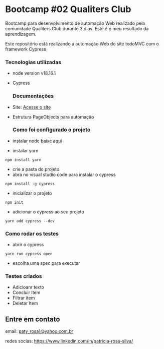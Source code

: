 # Bootcamp #02 Qualiters Club 
Bootcamp para desenvolvimento de automação Web realizado pela comunidade Qualiters Club durante 3 dias. Este é o meu resultado da aprendizagem. 

Este repositório está realizando a automação Web do site todoMVC com o framework Cypress 

### Tecnologias utilizadas
- node version v18.16.1
- Cypress
  
  ### Documentações 

- Site: [Acesse o site](https://todomvc.com/examples/vanillajs)
- Estrutura PageObjects para automação

  ### Como foi configurado o projeto


- instalar node [baixe aqui](https://nodejs.org/en/download) 
- instalar yarn
``` 
npm install yarn
```
- crie a pasta do projeto
- abra no visual studio code para instalar o cypress
```
npm install -g cypress
```
- inicializar o projeto
```
npm init
```
- adicionar o cypress ao seu projeto
```
yarn add cypress --dev
```
### Como rodar os testes 

- abrir o cypress

```
yarn run cypress open
```

- escolha uma spec para executar

### Testes criados

- Adicioanr texto
- Concluir Item
- Filtrar item
- Deletar Item


## Entre em contato 

email: paty_rosa1@yahoo.com.br

redes socias: https://www.linkedin.com/in/patricia-rosa-silva/

